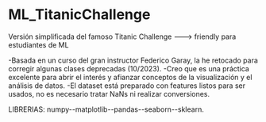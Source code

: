 # ML_TitanicChallenge
Versión simplificada del famoso Titanic Challenge ---> friendly para estudiantes de ML

-Basada en un curso del gran instructor Federico Garay, la he retocado para corregir algunas clases deprecadas (10/2023).
-Creo que es una práctica excelente para abrir el interés y afianzar conceptos de la visualización y el análisis de datos.
-El dataset está preparado con features listos para ser usados, no es necesario tratar NaNs ni realizar conversiones.

LIBRERIAS:
numpy--matplotlib--pandas--seaborn--sklearn.
